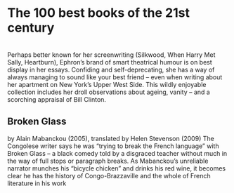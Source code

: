 # The 100 best books of the 21st century

\
Perhaps better known for her screenwriting (Silkwood, When Harry Met Sally, Heartburn), Ephron’s brand of smart theatrical humour is on best display in her essays. Confiding and self-deprecating, she has a way of always managing to sound like your best friend – even when writing about her apartment on New York’s Upper West Side. This wildly enjoyable collection includes her droll observations about ageing, vanity – and a scorching appraisal of Bill Clinton.

## Broken Glass

by Alain Mabanckou (2005), translated by Helen Stevenson (2009) The Congolese writer says he was “trying to break the French language” with Broken Glass – a black comedy told by a disgraced teacher without much in the way of full stops or paragraph breaks. As Mabanckou’s unreliable narrator munches his “bicycle chicken” and drinks his red wine, it becomes clear he has the history of Congo-Brazzaville and the whole of French literature in his work